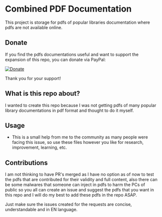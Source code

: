 # Combined PDF Documentation

This project is storage for pdfs of popular libraries documentation where pdfs are not available online.

## Donate

If you find the pdfs documentations useful and want to support the expansion of this repo, you can donate via PayPal:

[![Donate](https://www.paypalobjects.com/en_US/i/btn/btn_donateCC_LG.gif)](https://paypal.me/ChetanMaheshwariIN?country.x=IN&locale.x=en_GB)

Thank you for your support!

## What is this repo about?

I wanted to create this repo because I was not getting pdfs of many popular library documentations in pdf format and thought to do it myself.

## Usage

- This is a small help from me to the community as many people were facing this issue, so use these files however you like for research, improvement, learning, etc.

## Contributions

I am not thinking to have PR's merged as I have no option as of now to test the pdfs that are contributed for their validity and full content, also there can be some malwares that someone can inject in pdfs to harm the PCs of public so you all can create an issue and suggest the pdfs that you want in this repo and I will do my best to add these pdfs in the repo ASAP.

Just make sure the issues created for the requests are concise, understandable and in EN language.
